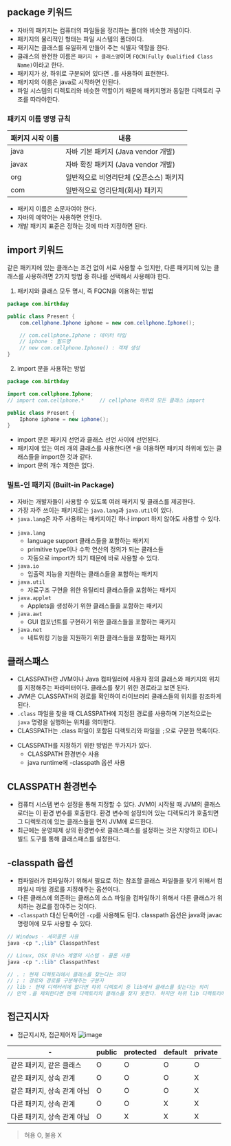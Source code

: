 ## package 키워드
-	자바의 패키지는 컴퓨터의 파일들을 정리하는 폴더와 비슷한 개념이다.
-	패키지의 물리적인 형태는 파일 시스템의 폴더이다.
-	패키지는 클래스를 유일하게 만들어 주는 식별자 역할을 한다.
-	클래스의 완전한 이름은 `패키지 + 클래스명`이며 `FQCN(Fully Qualified Class Name)`이라고 한다.
-	패키지가 상, 하위로 구분되어 있다면 `.`를 사용하여 표현한다.
-	패키지의 이름은 java로 시작하면 안된다.
-	파일 시스템의 디렉토리와 비슷한 역할이기 때문에 패키지명과 동일한 디렉토리 구조를 따라야한다.
### 패키지 이름 명명 규칙
|패키지 시작 이름|내용|
|---|-----|
|java|자바 기본 패키지 (Java vendor 개발)|
|javax|자바 확장 패키지 (Java vendor 개발)|
|org|일반적으로 비영리단체 (오픈소스) 패키지|
|com|일반적으로 영리단체(회사) 패키지|

-	패키지 이름은 소문자여야 한다.
-	자바의 예약어는 사용하면 안된다.
-	개발 패키지 표준은 정하는 것에 따라 지정하면 된다.

## import 키워드
같은 패키지에 있는 클래스는 조건 없이 서로 사용할 수 있지만, 다른 패키지에 있는 클래스를 사용하려면 2가지 방법 중 하나를 선택해서 사용해야 한다.
1.	패키지와 클래스 모두 명시, 즉 FQCN을 이용하는 방법
```java
package com.birthday

public class Present {
    com.cellphone.Iphone iphone = new com.cellphone.Iphone();

    // com.cellphone.Iphone : 데이터 타입
    // iphone : 필드명
    // new com.cellphone.Iphone() : 객체 생성
}
```
2.	import 문을 사용하는 방법
```java
package com.birthday

import com.cellphone.Iphone;
// import com.cellphone.*     // cellphone 하위의 모든 클래스 import

public class Present {
    Iphone iphone = new iphone();
}
```

-	import 문은 패키지 선언과 클래스 선언 사이에 선언된다.
-	패키지에 있는 여러 개의 클래스를 사용한다면 `*`을 이용하면 패키지 하위에 있는 클래스들을 import한 것과 같다.
-	import 문의 개수 제한은 없다.

### 빌트-인 패키지 (Built-in Package)
-	자바는 개발자들이 사용할 수 있도록 여러 패키지 및 클래스를 제공한다.
-	가장 자주 쓰이는 패키지로는 `java.lang`과 `java.util`이 있다.
-	`java.lang`은 자주 사용하는 패키지이긴 하나 import 하지 않아도 사용할 수 있다.
+ `java.lang`
  + language support 클래스들을 포함하는 패키지
  + primitive type이나 수학 연산의 정의가 되는 클래스들
  + 자동으로 import가 되기 때문에 바로 사용할 수 있다.
+ `java.io`
  + 입출력 지능을 지원하는 클래스들을 포함하는 패키지
+ `java.util`
  + 자료구조 구현을 위한 유틸리티 클래스들을 포함하는 패키지
+ `java.applet`
  + Applets을 생성하기 위한 클래스들을 포함하는 패키지
+ `java.awt`
  + GUI 컴포넌트를 구현하기 위한 클래스들을 포함하는 패키지
+ `java.net`
  + 네트워킹 기능을 지원하기 위한 클래스들을 포함하는 패키지

## 클래스패스
-	CLASSPATH란 JVM이나 Java 컴파일러에 사용자 정의 클래스와 패키지의 위치를 지정해주는 파라미터이다. 클래스를 찾기 위한 경로라고 보면 된다.
-	JVM은 CLASSPATH의 경로를 확인하여 라이브러리 클래스들의 위치를 참조하게 된다.
-	`.class` 파일을 찾을 때 CLASSPATH에 지정된 경로를 사용하며 기본적으로는 `java` 명령을 실행하는 위치를 의미한다.
-	CLASSPATH는 .class 파일이 포함된 디렉토리와 파일을 `;`으로 구분한 목록이다.
+ CLASSPATH를 지정하기 위한 방법은 두가지가 있다.
  + CLASSPATH 환경변수 사용
  + java runtime에 -classpath 옵션 사용

## CLASSPATH 환경변수
-	컴퓨터 시스템 변수 설정을 통해 지정할 수 있다. JVM이 시작될 때 JVM의 클래스 로더는 이 환경 변수를 호출한다. 환경 변수에 설정되어 있는 디렉토리가 호출되면 그 디렉토리에 있는 클래스들을 먼저 JVM에 로드한다.
-	최근에는 운영체제 상의 환경변수로 클래스패스를 설정하는 것은 지양하고 IDE나 빌드 도구를 통해 클래스패스를 설정한다.

## -classpath 옵션
-	컴파일러가 컴파일하기 위해서 필요로 하는 참조할 클래스 파일들을 찾기 위해서 컴파일시 파일 경로를 지정해주는 옵션이다.
-	다른 클래스에 의존하는 클래스의 소스 파일을 컴파일하기 위해서 다른 클래스가 위치하는 경로를 잡아주는 것이다.
-	`-classpath` 대신 단축어인 `-cp`를 사용해도 된다. classpath 옵션은 java와 javac 명령어에 모두 사용할 수 있다.
```java
// Windows - 세미콜론 사용
java -cp ".;lib" ClasspathTest

// Linux, OSX 유닉스 계열의 시스템 - 콜론 사용
java -cp ".:lib" ClasspathTest

// . : 현재 디렉토리에서 클래스를 찾는다는 의미
// ; : 경로와 경로를 구분해주는 구분자
// lib : 현재 디렉터리에 없다면 하위 디렉토리 중 lib에서 클래스를 찾는다는 의미
// 만약 .을 제외한다면 현재 디렉토리의 클래스를 찾지 못한다. 하지만 하위 lib 디렉토리에 있는 클래스는 찾을 수 있다.
```

## 접근지시자
-	접근지시자, 접근제어자
 ![image](https://user-images.githubusercontent.com/85390517/193028386-d48f661e-645d-482c-a4dc-84cfc32c3c98.png)


|-|public|protected|default|private|
|----------|---|---|---|---|
|같은 패키지, 같은 클래스|O|O|O|O|
|같은 패키지, 상속 관계|O|O|O|X|
|같은 패키지, 상속 관계 아님|O|O|O|X|
|다른 패키지, 상속 관계|O|O|X|X|
|다른 패키지, 상속 관계 아님|O|X|X|X|
> 허용 O, 불용 X
